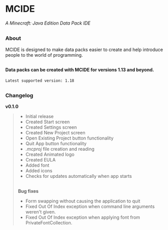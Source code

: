 # MCIDE
*A Minecraft: Java Edition Data Pack IDE*
## 
### About
MCIDE is designed to make data packs easier to create and help introduce people to the world of programming.
## 
#### Data packs can be created with MCIDE for versions 1.13 and beyond.
`Latest supported version: 1.18`
##
### Changelog
 **v0.1.0**
 > * Initial release
 > * Created Start screen
 > * Created Settings screen
 > * Created New Project screen
 > * Open Existing Project button functionality
 > * Quit App button functionality
 > * *.mcproj* file creation and reading
 > * Created Animated logo
 > * Created EULA
 > * Added font
 > * Added icons
 > * Checks for updates automatically when app starts
 > ## 
   > **Bug fixes**
   > * Form swapping without causing the application to quit
   > * Fixed Out Of Index exception when command line arguments weren't given.
   > * Fixed Out Of Index exception when applying font from PrivateFontCollection.
